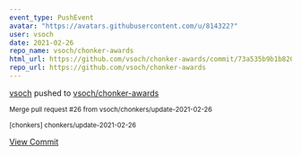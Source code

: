 ```yaml
---
event_type: PushEvent
avatar: "https://avatars.githubusercontent.com/u/814322?"
user: vsoch
date: 2021-02-26
repo_name: vsoch/chonker-awards
html_url: https://github.com/vsoch/chonker-awards/commit/73a535b9b1b820e5da32a76b8f0ee0c425c0dd4e
repo_url: https://github.com/vsoch/chonker-awards
---
```


<a href='https://github.com/vsoch' target='_blank'>vsoch</a> pushed to <a href='https://github.com/vsoch/chonker-awards' target='_blank'>vsoch/chonker-awards</a>

<small>Merge pull request #26 from vsoch/chonkers/update-2021-02-26

[chonkers] chonkers/update-2021-02-26</small>

<a href='https://github.com/vsoch/chonker-awards/commit/73a535b9b1b820e5da32a76b8f0ee0c425c0dd4e' target='_blank'>View Commit</a>